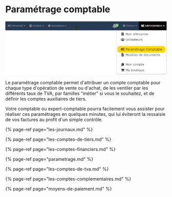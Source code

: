 # Paramétrage comptable



![](../../../.gitbook/assets/capture%20%2827%29.png)

Le paramétrage comptable permet d'attribuer un compte comptable pour chaque type d'opération de vente ou d'achat, de les ventiler par les différents taux de TVA, par familles "métier" si vous le souhaitez, et de définir les comptes auxiliaires de tiers.

Votre comptable ou expert-comptable pourra facilement vous assister pour réaliser ces paramétrages en quelques minutes, qui lui éviteront la ressaisie de vos factures au profit d'un simple contrôle.

{% page-ref page="les-journaux.md" %}

{% page-ref page="les-comptes-de-tiers.md" %}

{% page-ref page="les-comptes-financiers.md" %}

{% page-ref page="parametrage.md" %}

{% page-ref page="les-comptes-de-tva.md" %}

{% page-ref page="les-comptes-complementaires.md" %}

{% page-ref page="moyens-de-paiement.md" %}





